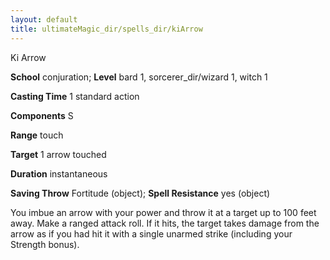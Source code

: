 ```yaml
---
layout: default
title: ultimateMagic_dir/spells_dir/kiArrow
---
```

Ki Arrow

**School** conjuration; **Level** bard 1, sorcerer_dir/wizard 1, witch 1

**Casting Time** 1 standard action

**Components** S

**Range** touch

**Target** 1 arrow touched

**Duration** instantaneous

**Saving Throw** Fortitude (object); **Spell Resistance** yes (object)

You imbue an arrow with your power and throw it at a target up to 100 feet away. Make a ranged attack roll. If it hits, the target takes damage from the arrow as if you had hit it with a single unarmed strike (including your Strength bonus).

